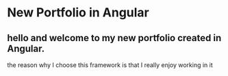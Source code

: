 # New Portfolio in Angular

## hello and welcome to my new portfolio created in Angular.
the reason why I choose this framework is that I really enjoy working in it
